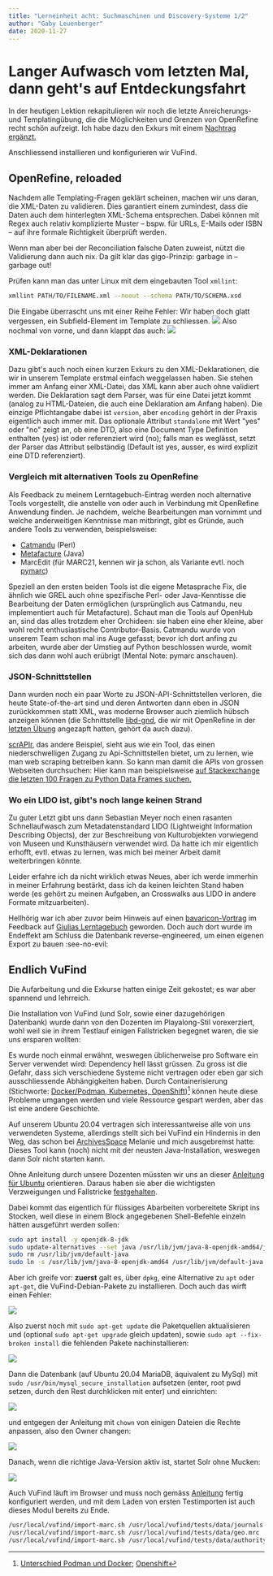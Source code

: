 ```yaml
---
title: "Lerneinheit acht: Suchmaschinen und Discovery-Systeme 1/2"
author: "Gaby Leuenberger"
date: 2020-11-27
---
```

# Langer Aufwasch vom letzten Mal, dann geht's auf Entdeckungsfahrt
In der heutigen Lektion rekapitulieren wir noch die letzte Anreicherungs- und Templatingübung, die die Möglichkeiten und Grenzen von OpenRefine recht schön aufzeigt. Ich habe dazu den Exkurs mit einem [Nachtrag ergänzt.]({{site.baseurl}}/2020-11-25/exkurs#nachtrag)

Anschliessend installieren und konfigurieren wir VuFind.

## OpenRefine, reloaded
Nachdem alle Templating-Fragen geklärt scheinen, machen wir uns daran, die XML-Daten zu validieren. Dies garantiert einem zumindest, dass die Daten auch dem hinterlegten XML-Schema entsprechen. Dabei können mit Regex auch relativ komplizierte Muster &ndash; bspw. für URLs, E-Mails oder ISBN &ndash; auf ihre formale Richtigkeit überprüft werden.

Wenn man aber bei der Reconciliation falsche Daten zuweist, nützt die Validierung dann auch nix. Da gilt klar das gigo-Prinzip: garbage in &ndash; garbage out!

Prüfen kann man das unter Linux mit dem eingebauten Tool `xmllint`:
```bash
xmllint PATH/TO/FILENAME.xml --noout --schema PATH/TO/SCHEMA.xsd
```
Die Eingabe überrascht uns mit einer Reihe Fehler: Wir haben doch glatt vergessen, ein Subfield-Element im Template zu schliessen.
![]({{site.baseurl}}/assets/VuFind/xmllint_error.png)
Also nochmal von vorne, und dann klappt das auch:
![]({{site.baseurl}}/assets/VuFind/xmllint.png)

### XML-Deklarationen
Dazu gibt's auch noch einen kurzen Exkurs zu den XML-Deklarationen, die wir in unserem Template erstmal einfach weggelassen haben. Sie stehen immer am Anfang einer XML-Datei, das XML kann aber auch ohne validiert werden.
Die Deklaration sagt dem Parser, was für eine Datei jetzt kommt (analog zu HTML-Dateien, die auch eine Deklaration am Anfang haben). Die einzige Pflichtangabe dabei ist `version`, aber `encoding` gehört in der Praxis eigentlich auch immer mit. Das optionale Attribut `standalone` mit Wert "yes" oder "no" zeigt an, ob eine DTD, also eine Document Type Definition enthalten (yes) ist oder referenziert wird (no); falls man es weglässt, setzt der Parser das Attribut selbständig (Default ist yes, ausser, es wird explizit eine DTD referenziert).

### Vergleich mit alternativen Tools zu OpenRefine
Als Feedback zu meinem Lerntagebuch-Eintrag werden noch alternative Tools vorgestellt, die anstelle von oder auch in Verbindung mit OpenRefine Anwendung finden. Je nachdem, welche Bearbeitungen man vornimmt und welche anderweitigen Kenntnisse man mitbringt, gibt es Gründe, auch andere Tools zu verwenden, beispielsweise:
- [Catmandu](https://librecat.org/) (Perl)
- [Metafacture](https://github.com/metafacture/metafacture-core) (Java)
- MarcEdit (für MARC21, kennen wir ja schon, als Variante evtl. noch [pymarc](https://pymarc.readthedocs.io/))

Speziell an den ersten beiden Tools ist die eigene Metasprache Fix, die ähnlich wie GREL auch ohne spezifische Perl- oder Java-Kenntisse die Bearbeitung der Daten ermöglichen (ursprünglich aus Catmandu, neu implementiert auch für Metafacture). Schaut man die Tools auf OpenHub an, sind das alles trotzdem eher Orchideen: sie haben eine eher kleine, aber wohl recht enthusiastische Contributor-Basis. Catmandu wurde von unserem Team schon mal ins Auge gefasst; bevor ich dort anfing zu arbeiten, wurde aber der Umstieg auf Python beschlossen wurde, womit sich das dann wohl auch erübrigt (Mental Note: pymarc anschauen).

### JSON-Schnittstellen
Dann wurden noch ein paar Worte zu JSON-API-Schnittstellen verloren, die heute State-of-the-art sind und deren Antworten dann eben in JSON zurückkommen statt XML, was moderne Browser auch ziemlich hübsch anzeigen können (die Schnittstelle [libd-gnd](https://lobid.org/gnd/api), die wir mit OpenRefine in der [letzten Übung]({{site.baseurl}}/2020-11-25/exkurs) angezapft hatten, gehört da auch dazu).

[scrAPIr](https://scrapir.org/), das andere Beispiel, sieht aus wie ein Tool, das einen niederschwelligen Zugang zu Api-Schnittstellen bietet, um zu lernen, wie man web scraping betreiben kann. So kann man damit die APIs von grossen Webseiten durchsuchen: Hier kann man beispielsweise [auf Stackexchange die letzten 100 Fragen zu Python Data Frames suchen.](https://scrapir.org/data-management?api=Stack_Overflow_Search)

### Wo ein LIDO ist, gibt's noch lange keinen Strand
Zu guter Letzt gibt uns dann Sebastian Meyer noch einen rasanten Schnellaufwasch zum Metadatenstandard LIDO (Lightweight Information Describing Objects), der zur Beschreibung von Kulturobjekten vorwiegend von Museen und Kunsthäusern verwendet wird. Da hatte ich mir eigentlich erhofft, evtl. etwas zu lernen, was mich bei meiner Arbeit damit weiterbringen könnte.

Leider erfahre ich da nicht wirklich etwas Neues, aber ich werde immerhin in meiner Erfahrung bestärkt, dass ich da keinen leichten Stand haben werde (es gehört zu meinen Aufgaben, an Crosswalks aus LIDO in andere Formate mitzuarbeiten).

Hellhörig war ich aber zuvor beim Hinweis auf einen [bavaricon-Vortrag](https://www.edvtage.de/magic/show_image.php?id=310350&download=1) im Feedback auf [Giulias Lerntagebuch](https://damicogiulia.github.io/BAIN-Blog/2020/11/25/tag7.html) geworden. Doch auch dort wurde im Endeffekt am Schluss die Datenbank reverse-engineered, um einen eigenen Export zu bauen :see-no-evil:

## Endlich VuFind
Die Aufarbeitung und die Exkurse hatten einige Zeit gekostet; es war aber spannend und lehrreich.

Die Installation von VuFind (und Solr, sowie einer dazugehörigen Datenbank) wurde dann von den Dozenten im Playalong-Stil vorexerziert, wohl weil sie in ihrem Testlauf einigen Fallstricken begegnet waren, die sie uns ersparen wollten:

Es wurde noch einmal erwähnt, weswegen üblicherweise pro Software ein Server verwendet wird: Dependency hell lässt grüssen. Zu gross ist die Gefahr, dass sich verschiedene Systeme nicht vertragen oder eben gar sich ausschliessende Abhängigkeiten haben. Durch Containerisierung (Stichworte: [Docker/Podman, Kubernetes, OpenShift](https://opensource.com/article/18/8/sysadmins-guide-containers))[^1] können heute diese Probleme umgangen werden und viele Ressource gespart werden, aber das ist eine andere Geschichte.

[^1]: [Unterschied Podman und Docker](https://www.netways.de/blog/2019/05/31/podman-ist-dem-docker-sein-tod/); [Openshift](https://de.wikipedia.org/wiki/OpenShift)

Auf unserem Ubuntu 20.04 vertragen sich interessantweise alle von uns verwendeten Systeme, allerdings stellt sich bei VuFind ein Hindernis in den Weg, das schon bei [ArchivesSpace]({{site.baseurl}}/2020-10-09/archivsysteme) Melanie und mich ausgebremst hatte: Dieses Tool kann (noch) nicht mit der neusten Java-Installation, weswegen dann Solr nicht starten kann.

Ohne Anleitung durch unsere Dozenten müssten wir uns an dieser [Anleitung für Ubuntu]( https://vufind.org/wiki/installation:ubuntu) orientieren. Daraus haben sie aber die wichtigsten Verzweigungen und Fallstricke [festgehalten](https://pad.gwdg.de/ywogyRNTQ_CTg9PvrQywsQ?both#Installation-und-Konfiguration-von-VuFind).

Dabei kommt das eigentlich für flüssiges Abarbeiten vorbereitete Skript ins Stocken, weil diese in einem Block angegebenen Shell-Befehle einzeln hätten ausgeführt werden sollen:
```bash
sudo apt install -y openjdk-8-jdk
sudo update-alternatives --set java /usr/lib/jvm/java-8-openjdk-amd64/jre/bin/java
sudo rm /usr/lib/jvm/default-java
sudo ln -s /usr/lib/jvm/java-8-openjdk-amd64 /usr/lib/jvm/default-java
```

Aber ich greife vor: **zuerst** galt es, über `dpkg`, eine Alternative zu `apt` oder `apt-get`, die VuFind-Debian-Pakete zu installieren. Doch auch das wirft einen Fehler:

![]({{site.baseurl}}/assets/VuFind/vufind_install.png)

Also zuerst noch mit `sudo apt-get update` die Paketquellen aktualisieren und (optional `sudo apt-get upgrade` gleich updaten), sowie `sudo apt --fix-broken install` die fehlenden Pakete nachinstallieren:

![]({{site.baseurl}}/assets/VuFind/fixbrokeninstall.png)

Dann die Datenbank (auf Ubuntu 20.04 MariaDB, äquivalent zu MySql) mit `sudo /usr/bin/mysql_secure_installation` aufsetzen (enter, root pwd setzen, durch den Rest durchklicken mit enter) und einrichten:

![]({{site.baseurl}}/assets/VuFind/mysql-setup.png)

und entgegen der Anleitung mit `chown` von einigen Dateien die Rechte anpassen, also den Owner changen:

![]({{site.baseurl}}/assets/VuFind/changeowner.png)

Danach, wenn die richtige Java-Version aktiv ist, startet Solr ohne Mucken:

![]({{site.baseurl}}/assets/VuFind/Solr.png)

Auch VuFind läuft im Browser und muss noch gemäss [Anleitung](https://pad.gwdg.de/ywogyRNTQ_CTg9PvrQywsQ?both#Configuring-and-starting-VuFind--Auto-Configuration) fertig konfiguriert werden, und mit dem Laden von ersten Testimporten ist auch dieses Modul bereits zu Ende.

```bash
/usr/local/vufind/import-marc.sh /usr/local/vufind/tests/data/journals.mrc
/usr/local/vufind/import-marc.sh /usr/local/vufind/tests/data/geo.mrc
/usr/local/vufind/import-marc.sh /usr/local/vufind/tests/data/authoritybibs.mrc
```
